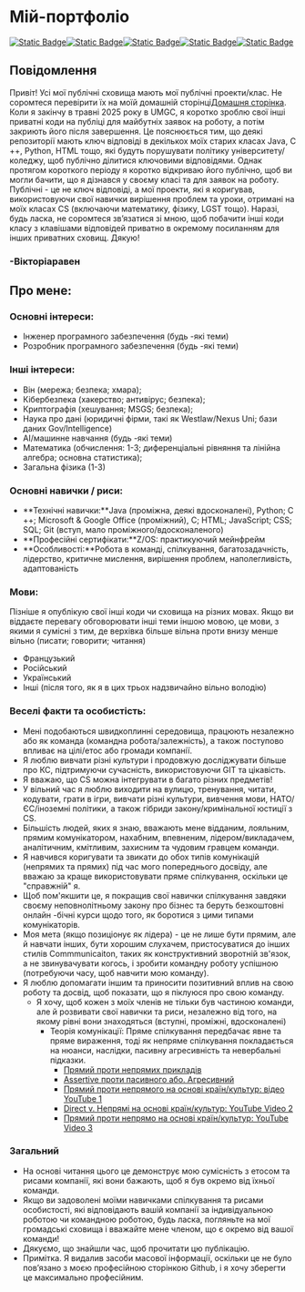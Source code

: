# Мій-портфоліо

[![Static Badge](https://img.shields.io/badge/Language-French-blue)](https://github.com/VictoriaRaven/My-Portfolio/blob/main/README.fr.md)[![Static Badge](https://img.shields.io/badge/Language-Spanish-orange)](https://github.com/VictoriaRaven/My-Portfolio/blob/main/README.es.md)[![Static Badge](https://img.shields.io/badge/Language-Russian-red)](https://github.com/VictoriaRaven/My-Portfolio/blob/main/README.ru.md)[![Static Badge](https://img.shields.io/badge/Language-Ukrainian-yellow)](https://github.com/VictoriaRaven/My-Portfolio/blob/main/README.uk.md)[![Static Badge](https://img.shields.io/badge/Language-Dutch-green)](https://github.com/VictoriaRaven/My-Portfolio/blob/main/README.nl.md)

## Повідомлення

Привіт! Усі мої публічні сховища мають мої публічні проекти/клас. Не соромтеся перевірити їх на моїй домашній сторінці[Домашня сторінка](https://github.com/VictoriaRaven?tab=repositories). Коли я закінчу в травні 2025 року в UMGC, я коротко зроблю свої інші приватні коди на публіці для майбутніх заявок на роботу, а потім закриють його після завершення. Це пояснюється тим, що деякі репозиторії мають ключ відповіді в декількох моїх старих класах Java, C ++, Python, HTML тощо, які будуть порушувати політику університету/коледжу, щоб публічно ділитися ключовими відповідями. Однак протягом короткого періоду я коротко відкриваю його публічно, щоб ви могли бачити, що я дізнався у своєму класі та для заявок на роботу. Публічні - це не ключ відповіді, а мої проекти, які я коригував, використовуючи свої навички вирішення проблем та уроки, отримані на моїх класах CS (включаючи математику, фізику, LGST тощо). Наразі, будь ласка, не соромтеся зв’язатися зі мною, щоб побачити інші коди класу з клавішами відповідей приватно в окремому посиланням для інших приватних сховищ. Дякую!

### -Вікторіаравен

## Про мене:

### Основні інтереси:

-   Інженер програмного забезпечення (будь -які теми)
-   Розробник програмного забезпечення (будь -які теми)

### Інші інтереси:

-   Він (мережа; безпека; хмара);
-   Кібербезпека (хакерство; антивірус; безпека);
-   Криптографія (хешування; MSGS; безпека);
-   Наука про дані (юридичні фірми, такі як Westlaw/Nexus Uni; бази даних Gov/Intelligence)
-   AI/машинне навчання (будь -які теми)
-   Математика (обчислення: 1-3; диференціальні рівняння та лінійна алгебра; основна статистика);
-   Загальна фізика (1-3)

### Основні навички / риси:

-   **Технічні навички:**Java (проміжна, деякі вдосконалені), Python; C ++; Microsoft & Google Office (проміжний), C; HTML; JavaScript;
    CSS; SQL; Git (вступ, мало проміжного/вдосконаленого)
-   **Професійні сертифікати:**Z/OS: практикуючий мейнфрейм
-   **Особливості:**Робота в команді, спілкування, багатозадачність, лідерство, критичне мислення, вирішення проблем, наполегливість, адаптованість

### Мови:

Пізніше я опублікую свої інші коди чи сховища на різних мовах. Якщо ви віддаєте перевагу обговорювати інші теми іншою мовою, це мови, з якими я сумісні з тим, де верхівка більше вільна проти внизу менше вільно (писати; говорити; читання)

-   Французький
-   Російський
-   Український
-   Інші (після того, як я в цих трьох надзвичайно вільно володію)

### Веселі факти та особистість:

-   Мені подобаються швидкоплинні середовища, працюють незалежно або як команда (командна робота/залежність), а також поступово впливає на цілі/етос або громади компанії.
-   Я люблю вивчати різні культури і продовжую досліджувати більше про КС, підтримуючи сучасність, використовуючи GIT та цікавість.
-   Я вважаю, що CS можна інтегрувати в багато різних предметів!
-   У вільний час я люблю виходити на вулицю, тренування, читати, кодувати, грати в ігри, вивчати різні культури, вивчення мови, НАТО/ЄС/іноземні політики, а також гібриди закону/кримінальної юстиції з CS.
-   Більшість людей, яких я знаю, вважають мене відданим, лояльним, прямим комунікатором, нахабним, впевненим, лідером/викладачем, аналітичним, кмітливим, захисним та чудовим гравцем команди.
-   Я навчився коригувати та звикати до обох типів комунікацій (непрямих та прямих) під час мого попереднього досвіду, але вважаю за краще використовувати пряме спілкування, оскільки це "справжній" я.
-   Щоб пом'якшити це, я покращив свої навички спілкування завдяки своєму неповнолітньому закону про бізнес та беруть безкоштовні онлайн -бічні курси щодо того, як боротися з цими типами комунікаторів.
-   Моя мета (якщо позиціонує як лідера) - це не лише бути прямим, але й навчати інших, бути хорошим слухачем, пристосуватися до інших стилів Commmunicaiton, таких як конструктивний зворотній зв'язок, а не звинувачувати когось, і зробити командну роботу успішною (потребуючи часу, щоб навчити мою команду).
-   Я люблю допомагати іншим та приносити позитивний вплив на свою роботу та досвід, щоб показати, що я піклуюся про свою команду.
    -   Я хочу, щоб кожен з моїх членів не тільки був частиною команди, але й розвивати свої навички та риси, незалежно від того, на якому рівні вони знаходяться (вступні, проміжні, вдосконалені)
        -   Теорія комунікації: Пряме спілкування передбачає явне та пряме вираження, тоді як непряме спілкування покладається на нюанси, наслідки, пасивну агресивність та невербальні підказки.
            -   [Прямий проти непрямих прикладів](https://www.indeed.com/career-advice/career-development/direct-communication)
            -   [Assertive проти пасивного або. Агресивний](https://youtu.be/KmrokQdsjTA?feature=shared)
            -   [Прямий проти непрямого на основі країн/культур: відео YouTube 1](https://youtu.be/0W9iLrfyq20?si=9dHIS2LGlFsGASew)
            -   [Direct v. Непрямі на основі країн/культур: YouTube Video 2](https://youtu.be/ZjwiX6KNAHE?feature=shared&t=229)
            -   [Прямий проти непрямо на основі країн/культур: YouTube Video 3](https://youtu.be/qKViQSnW-UA?si=fBhuKTvSY6Wy9VXX)

### Загальний

-   На основі читання цього це демонструє мою сумісність з етосом та рисами компанії, які вони бажають, щоб я був окремо від їхньої команди.
-   Якщо ви задоволені моїми навичками спілкування та рисами особистості, які відповідають вашій компанії за індивідуальною роботою чи командною роботою, будь ласка, погляньте на мої громадські сховища і вважайте мене членом, що є окремо від вашої команди!
-   Дякуємо, що знайшли час, щоб прочитати цю публікацію.
-   Примітка. Я видалив засоби масової інформації, оскільки це не було пов’язано з моєю професійною сторінкою Github, і я хочу зберегти це максимально професійним.
